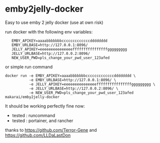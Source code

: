 # emby2jelly-docker

Easy to use emby 2 jelly docker (use at own risk)

run docker with the following env variables:

```
   EMBY_APIKEY=aaaabbbbbbbcccccccccccccdddddddd
   EMBY_URLBASE=http://127.0.0.1:8096/
   JELLY_APIKEY=eeeeeeeeeeeeeeeffffffffffffffffggggggggg
   JELLY_URLBASE=http://127.0.0.2:8096/
   NEW_USER_PWD=pls_change_your_pwd_user_123afed

```   

or simple run command

```  
docker run -e EMBY_APIKEY=aaaabbbbbbbcccccccccccccdddddddd \
           -e EMBY_URLBASE=http://127.0.0.1:8096/ \
           -e JELLY_APIKEY=eeeeeeeeeeeeeeeffffffffffffffffggggggggg \
           -e JELLY_URLBASE=http://127.0.0.2:8096/ \
           -e NEW_USER_PWD=pls_change_your_pwd_user_123afed makarai/emby2jelly-docker

```

It should be working perfectly fine now: 

 - tested : runcommand
 - tested : portainer, and rancher

thanks to https://github.com/Terror-Gene and https://github.com/LLDaLastDon
